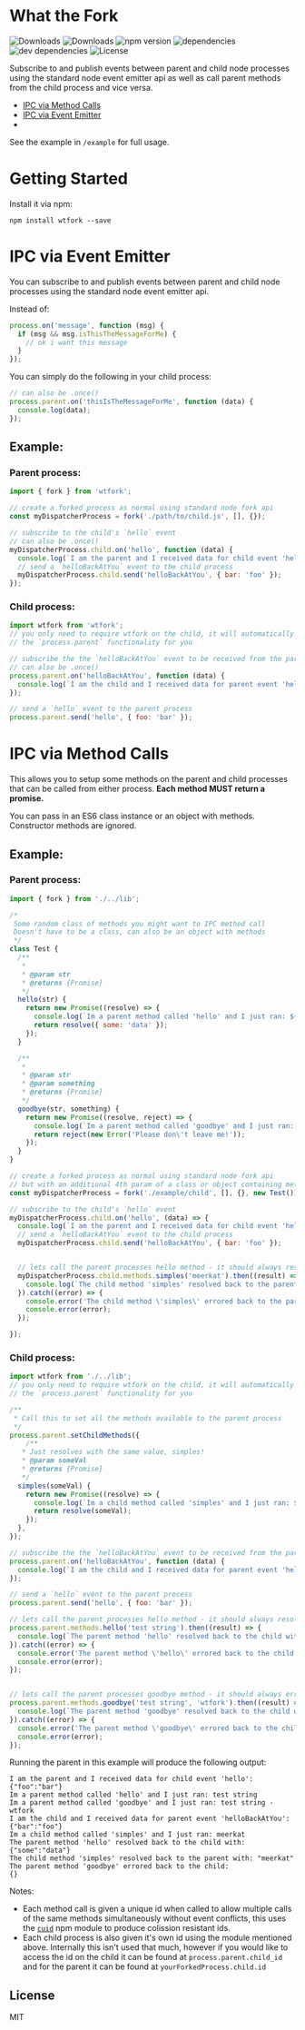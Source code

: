 # What the Fork

![Downloads](https://img.shields.io/npm/dm/wtfork.svg)
![Downloads](https://img.shields.io/npm/dt/wtfork.svg)
![npm version](https://img.shields.io/npm/v/wtfork.svg)
![dependencies](https://img.shields.io/david/salakar/wtfork.svg)
![dev dependencies](https://img.shields.io/david/dev/salakar/wtfork.svg)
![License](https://img.shields.io/npm/l/wtfork.svg)

Subscribe to and publish events between parent and child node processes using the
standard node event emitter api as well as call parent methods from the child process and vice versa.

- [IPC via Method Calls](#ipc-via-method-calls)
- [IPC via Event Emitter](#ipc-via-event-emitter)
- 
See the example in `/example` for full usage.

# Getting Started

Install it via npm:

```shell
npm install wtfork --save
```

# IPC via Event Emitter

You can subscribe to and publish events between parent and child node processes using the
standard node event emitter api.

Instead of:
```javascript
process.on('message', function (msg) {
  if (msg && msg.isThisTheMessageForMe) {
    // ok i want this message
  }
});
```

You can simply do the following in your child process:

```javascript
// can also be .once()
process.parent.on('thisIsTheMessageForMe', function (data) {
  console.log(data);
});
```

## Example:

### Parent process:
```javascript
import { fork } from 'wtfork';

// create a forked process as normal using standard node fork api
const myDispatcherProcess = fork('./path/to/child.js', [], {});

// subscribe to the child's `hello` event
// can also be .once()
myDispatcherProcess.child.on('hello', function (data) {
  console.log(`I am the parent and I received data for child event 'hello': ${JSON.stringify(data)}`);
  // send a `helloBackAtYou` event to the child process
  myDispatcherProcess.child.send('helloBackAtYou', { bar: 'foo' });
});

```

### Child process:
```javascript
import wtfork from 'wtfork';
// you only need to require wtfork on the child, it will automatically setup
// the `process.parent` functionality for you

// subscribe the the `helloBackAtYou` event to be received from the parent
// can also be .once()
process.parent.on('helloBackAtYou', function (data) {
  console.log(`I am the child and I received data for parent event 'helloBackAtYou': ${JSON.stringify(data)}`);
});

// send a `hello` event to the parent process
process.parent.send('hello', { foo: 'bar' });

```


# IPC via Method Calls
This allows you to setup some methods on the parent and child processes that can be called from either
process. **Each method MUST return a promise.**

You can pass in an ES6 class instance or an object with methods. Constructor methods are ignored.

## Example:

### Parent process:
```javascript
import { fork } from './../lib';

/*
 Some random class of methods you might want to IPC method call
 Doesn't have to be a class, can also be an object with methods
 */
class Test {
  /**
   *
   * @param str
   * @returns {Promise}
   */
  hello(str) {
    return new Promise((resolve) => {
      console.log(`Im a parent method called 'hello' and I just ran: ${str}`);
      return resolve({ some: 'data' });
    });
  }

  /**
   *
   * @param str
   * @param something
   * @returns {Promise}
   */
  goodbye(str, something) {
    return new Promise((resolve, reject) => {
      console.log(`Im a parent method called 'goodbye' and I just ran: ${str} - ${something}`);
      return reject(new Error('Please don\'t leave me!'));
    });
  }
}

// create a forked process as normal using standard node fork api
// but with an additional 4th param of a class or object containing methods
const myDispatcherProcess = fork('./example/child', [], {}, new Test());

// subscribe to the child's `hello` event
myDispatcherProcess.child.on('hello', (data) => {
  console.log(`I am the parent and I received data for child event 'hello': ${JSON.stringify(data)}`);
  // send a `helloBackAtYou` event to the child process
  myDispatcherProcess.child.send('helloBackAtYou', { bar: 'foo' });


  // lets call the parent processes hello method - it should always resolve with no error
  myDispatcherProcess.child.methods.simples('meerkat').then((result) => {
    console.log(`The child method 'simples' resolved back to the parent with: ${JSON.stringify(result)}`);
  }).catch((error) => {
    console.error('The child method \'simples\' errored back to the parent.');
    console.error(error);
  });

});
```

### Child process:
```javascript
import wtfork from './../lib';
// you only need to require wtfork on the child, it will automatically setup
// the `process.parent` functionality for you

/**
 * Call this to set all the methods available to the parent process
 */
process.parent.setChildMethods({
	/**
   * Just resolves with the same value, simples!
   * @param someVal
   * @returns {Promise}
   */
  simples(someVal) {
    return new Promise((resolve) => {
      console.log(`Im a child method called 'simples' and I just ran: ${someVal}`);
      return resolve(someVal);
    });
  },
});

// subscribe the the `helloBackAtYou` event to be received from the parent
process.parent.on('helloBackAtYou', function (data) {
  console.log(`I am the child and I received data for parent event 'helloBackAtYou': ${JSON.stringify(data)}`);
});

// send a `hello` event to the parent process
process.parent.send('hello', { foo: 'bar' });

// lets call the parent processes hello method - it should always resolve with no error
process.parent.methods.hello('test string').then((result) => {
  console.log(`The parent method 'hello' resolved back to the child with: ${JSON.stringify(result)}`);
}).catch((error) => {
  console.error('The parent method \'hello\' errored back to the child.');
  console.error(error);
});


// lets call the parent processes goodbye method - it should always error
process.parent.methods.goodbye('test string', 'wtfork').then((result) => {
  console.log(`The parent method 'goodbye' resolved back to the child with: ${result}`);
}).catch((error) => {
  console.error('The parent method \'goodbye\' errored back to the child:');
  console.error(error);
});
```

Running the parent in this example will produce the following output:
```text
I am the parent and I received data for child event 'hello': {"foo":"bar"}
Im a parent method called 'hello' and I just ran: test string
Im a parent method called 'goodbye' and I just ran: test string - wtfork
I am the child and I received data for parent event 'helloBackAtYou': {"bar":"foo"}
Im a child method called 'simples' and I just ran: meerkat
The parent method 'hello' resolved back to the child with: {"some":"data"}
The child method 'simples' resolved back to the parent with: "meerkat"
The parent method 'goodbye' errored back to the child:
{}
```

Notes:
- Each method call is given a unique id when called to allow multiple calls of the same methods simultaneously without event conflicts, this uses the [`cuid`](https://www.npmjs.com/package/cuid) npm module to produce colission resistant ids.
- Each child process is also given it's own id using the module mentioned above. Internally this isn't used that much, however if you would like to access the id on the child it can be found at `process.parent.child_id` and for the parent it can be found at `yourForkedProcess.child.id`

## License

MIT
